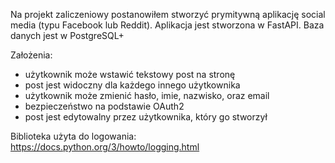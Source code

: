 Na projekt zaliczeniowy postanowiłem stworzyć prymitywną aplikację social 
media (typu Facebook lub Reddit). Aplikacja jest stworzona w FastAPI. Baza 
danych jest w PostgreSQL+

Założenia: 
- użytkownik może wstawić tekstowy post na stronę 
- post jest widoczny dla każdego innego użytkownika
- użytkownik może zmienić hasło, imie, nazwisko, oraz email
- bezpieczeństwo na podstawie OAuth2
- post jest edytowalny przez użytkownika, który go stworzył


Biblioteka użyta do logowania:
https://docs.python.org/3/howto/logging.html
